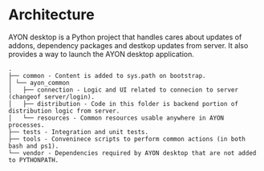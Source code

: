 # Architecture

AYON desktop is a Python project that handles cares about updates of addons, dependency packages and destkop updates from server. It also provides a way to launch the AYON desktop application.

```
.
├── common - Content is added to sys.path on bootstrap.
│ └── ayon_common
│   ├── connection - Logic and UI related to connecion to server (changeof server/login).
│   ├── distribution - Code in this folder is backend portion of distribution logic from server.
│   └── resources - Common resources usable anywhere in AYON processes.
├── tests - Integration and unit tests.
├── tools - Conveninece scripts to perform common actions (in both bash and ps1).
└── vendor - Dependencies required by AYON desktop that are not added to PYTHONPATH.
```
